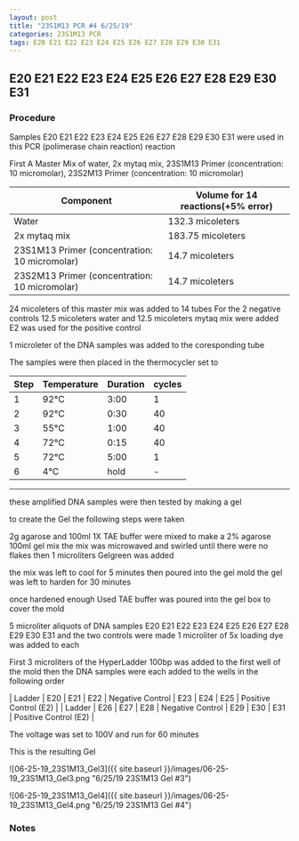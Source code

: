 ```yaml
---
layout: post
title: "23S1M13 PCR #4 6/25/19"
categories: 23S1M13 PCR
tags: E20 E21 E22 E23 E24 E25 E26 E27 E28 E29 E30 E31
---
```


##  E20 E21 E22 E23 E24 E25 E26 E27 E28 E29 E30 E31

### Procedure

Samples E20 E21 E22 E23 E24 E25 E26 E27 E28 E29 E30 E31 were used in this PCR (polimerase chain reaction) reaction 

First A Master Mix of water, 2x mytaq mix, 23S1M13 Primer (concentration: 10 micromolar), 23S2M13 Primer (concentration: 10 micromolar)


|Component| Volume for 14 reactions(+5% error)|
|---------|---------------------------|
|Water| 132.3 micoleters|
|2x mytaq mix| 183.75 micoleters|
|23S1M13 Primer (concentration: 10 micromolar)| 14.7 micoleters|
|23S2M13 Primer (concentration: 10 micromolar)| 14.7 micoleters|

24 micoleters of this master mix was added to 14 tubes 
For the 2 negative controls 12.5 micoleters water and 12.5 micoleters mytaq mix were added
E2 was used for the positive control

1 microleter of the DNA samples was added to the coresponding tube

The samples were then placed in the thermocycler set to 

|Step|Temperature|Duration|cycles|
|----|-------|--------|-------|
|1|92°C|3:00|1|
|2|92°C|0:30|40|
|3|55°C|1:00|40|
|4|72°C|0:15|40|
|5|72°C|5:00|1|
|6|4°C|hold|-|

___________

these amplified DNA samples were then tested by making a gel

to create the Gel the following steps were taken 

2g agarose and 100ml 1X TAE buffer were mixed to make a 2% agarose 100ml gel mix 
the mix was microwaved and swirled until there were no flakes 
then 1 microliters Gelgreen was added

the mix was left to cool for 5 minutes then poured into the gel mold
the gel was left to harden for 30 minutes 

once hardened enough Used TAE buffer was poured into the gel box to cover the mold

5 microliter aliquots of DNA samples  E20 E21 E22 E23 E24 E25 E26 E27 E28 E29 E30 E31 and the two controls were made 
1 microliter of 5x loading dye was added to each

First 3 microliters of the HyperLadder 100bp was added to the first well of the mold 
then the DNA samples were each added to the wells in the following order 

| Ladder | E20 | E21 | E22 | Negative Control | E23 | E24 | E25 | Positive Control (E2) |
| Ladder | E26 | E27 | E28 | Negative Control | E29 | E30 | E31 | Positive Control (E2) |

The voltage was set to 100V and run for 60 minutes


This is the resulting Gel

![06-25-19_23S1M13_Gel3]({{ site.baseurl }}/images/06-25-19_23S1M13_Gel3.png "6/25/19 23S1M13 Gel #3")

![06-25-19_23S1M13_Gel4]({{ site.baseurl }}/images/06-25-19_23S1M13_Gel4.png "6/25/19 23S1M13 Gel #4")


### Notes

